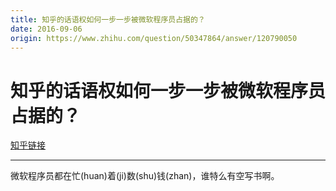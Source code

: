 ```yaml
---
title: 知乎的话语权如何一步一步被微软程序员占据的？
date: 2016-09-06
origin: https://www.zhihu.com/question/50347864/answer/120790050
---
```

# 知乎的话语权如何一步一步被微软程序员占据的？

[知乎链接](https://www.zhihu.com/question/50347864/answer/120790050)

---------

<span class="RichText ztext CopyrightRichText-richText" itemprop="text">微软程序员都在忙(huan)着(ji)数(shu)钱(zhan)，谁特么有空写书啊。</span>